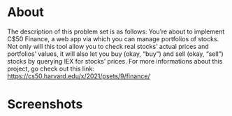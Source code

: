 # About
The description of this problem set is as follows: You’re about to implement C$50 Finance, a web app via which you can manage portfolios of stocks. 
Not only will this tool allow you to check real stocks’ actual prices and portfolios’ values, it will also let you buy (okay, “buy”) and sell (okay, “sell”) stocks by querying 
IEX for stocks’ prices. For more informations about this project, go check out this link: https://cs50.harvard.edu/x/2021/psets/9/finance/

# Screenshots
